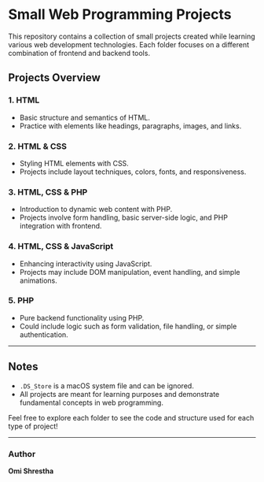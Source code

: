 # Small Web Programming Projects

This repository contains a collection of small projects created while learning various web development technologies. Each folder focuses on a different combination of frontend and backend tools.

## Projects Overview

### 1. HTML
- Basic structure and semantics of HTML.
- Practice with elements like headings, paragraphs, images, and links.

### 2. HTML & CSS
- Styling HTML elements with CSS.
- Projects include layout techniques, colors, fonts, and responsiveness.

### 3. HTML, CSS & PHP
- Introduction to dynamic web content with PHP.
- Projects involve form handling, basic server-side logic, and PHP integration with frontend.

### 4. HTML, CSS & JavaScript
- Enhancing interactivity using JavaScript.
- Projects may include DOM manipulation, event handling, and simple animations.

### 5. PHP
- Pure backend functionality using PHP.
- Could include logic such as form validation, file handling, or simple authentication.

---

## Notes
- `.DS_Store` is a macOS system file and can be ignored.
- All projects are meant for learning purposes and demonstrate fundamental concepts in web programming.

Feel free to explore each folder to see the code and structure used for each type of project!

---

### Author
**Omi Shrestha**  